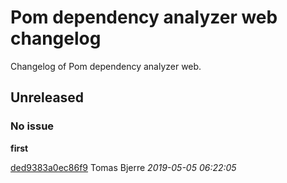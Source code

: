 
 # Pom dependency analyzer web changelog

Changelog of Pom dependency analyzer web.

## Unreleased
### No issue

**first**


[ded9383a0ec86f9](https://github.com/tomasbjerre/pom-dependency-web/commit/ded9383a0ec86f9) Tomas Bjerre *2019-05-05 06:22:05*


 